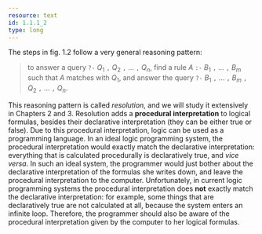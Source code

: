 ```yaml
---
resource: text
id: 1.1.1_2
type: long
---
```


The steps in fig. 1.2 follow a very general reasoning pattern:

> to answer a query `?-` $\textit{Q}_1$ `,` $\textit{Q}_2$ `,` &hellip; `,` $\textit{Q}_n$, find a rule *A* `:-` $\textit{B}_1$ `,` &hellip; `,` $\textit{B}_m$ such that *A* matches with $\textit{Q}_1$, and answer the query `?-` $\textit{B}_1$ `,` &hellip; `,` $\textit{B}_m$ `,` $\textit{Q}_2$ `,` &hellip; `,` $\textit{Q}_n$.

 This reasoning pattern is called *resolution*, and we will study it extensively in Chapters 2 and 3. Resolution adds a **procedural interpretation** to logical formulas, besides their declarative interpretation (they can be either true or false). Due to this procedural interpretation, logic can be used as a programming language. In an ideal logic programming system, the procedural interpretation would exactly match the declarative interpretation: everything that is calculated procedurally is declaratively true, and *vice versa*. In such an ideal system, the programmer would just bother about the declarative interpretation of the formulas she writes down, and leave the procedural interpretation to the computer. Unfortunately, in current logic programming systems the procedural interpretation does **not** exactly match the declarative interpretation: for example, some things that are declaratively true are not calculated at all, because the system enters an infinite loop. Therefore, the programmer should also be aware of the procedural interpretation given by the computer to her logical formulas.
